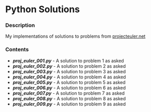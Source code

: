 # Python Solutions

### Description
My implementations of solutions to problems from [projecteuler.net](https://projecteuler.net/)

### Contents
* ***proj_euler_001.py*** - A solution to problem 1 as asked
* ***proj_euler_002.py*** - A solution to problem 2 as asked
* ***proj_euler_003.py*** - A solution to problem 3 as asked
* ***proj_euler_004.py*** - A solution to problem 4 as asked
* ***proj_euler_005.py*** - A solution to problem 5 as asked
* ***proj_euler_006.py*** - A solution to problem 6 as asked
* ***proj_euler_007.py*** - A solution to problem 7 as asked
* ***proj_euler_008.py*** - A solution to problem 8 as asked
* ***proj_euler_009.py*** - A solution to problem 9 as asked